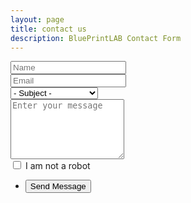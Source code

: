 ```yaml
---
layout: page
title: contact us
description: BluePrintLAB Contact Form
---
```


<section>
	<form method="post" action="https://getsimpleform.com/messages?form_api_token=2bb36f58581ca191bfa93ac88eda5090">
		<div class="row uniform">
			<div class="6u 12u$(xsmall)">
				<input type="text" name="name" id="body" value="" placeholder="Name" />
			</div>
			<div class="6u$ 12u$(xsmall)">
				<input type="email" name="email" id="body" value="" placeholder="Email" />
			</div>
			<div class="12u$">
				<div class="select-wrapper">
					<select name="subject" id="subject">
						<option value="">- Subject -</option>
						<option value="Contact Form - Business Inquiry">Business Inquiry</option>
						<option value="Contact Form - Media Inquiry">Media Inquiry</option>
						<option value="Contact Form - Employment">Employment Inquiry</option>
					</select>
				</div>
			</div>
			<div class="12u$">
				<textarea name="body" id="body" placeholder="Enter your message" rows="6"></textarea>
			</div>
			<div class="6u$ 12u$(small)">
				<input type="hidden" name="human" value="no">
				<input type="checkbox" id="human" name="human" value="yes">
				<label for="human">I am not a robot</label>
			</div>
			<div class="12u$">
				<ul class="actions">
					<li><input type="submit" value="Send Message" class="special" /></li>
					<input type="hidden" name='redirect_to' value="https://bplmarketer.github.io/thanks"/> 
				</ul>
			</div>
		</div>
	</form>
</section>
